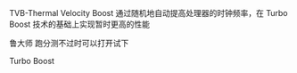 TVB-Thermal Velocity Boost
通过随机地自动提高处理器的时钟频率，在 Turbo Boost 技术的基础上实现暂时更高的性能

鲁大师 跑分测不过时可以打开试下

Turbo Boost 
